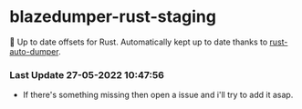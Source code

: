 # blazedumper-rust-staging

🚀 Up to date offsets for Rust. Automatically kept up to date thanks to [rust-auto-dumper](https://github.com/Akandesh/rust-auto-dumper).


### Last Update 27-05-2022 10:47:56
- If there's something missing then open a issue and i'll try to add it asap.